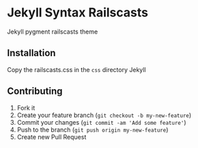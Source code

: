 # Jekyll Syntax Railscasts

Jekyll pygment railscasts theme

## Installation

Copy the railscasts.css in the `css` directory Jekyll

## Contributing

1. Fork it
2. Create your feature branch (`git checkout -b my-new-feature`)
3. Commit your changes (`git commit -am 'Add some feature'`)
4. Push to the branch (`git push origin my-new-feature`)
5. Create new Pull Request
